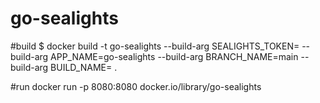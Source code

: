 # go-sealights

#build
$ docker build -t go-sealights --build-arg SEALIGHTS_TOKEN=<yourtoken> --build-arg APP_NAME=go-sealights --build-arg BRANCH_NAME=main --build-arg BUILD_NAME=<buildno> .

#run
docker run -p 8080:8080 docker.io/library/go-sealights  
